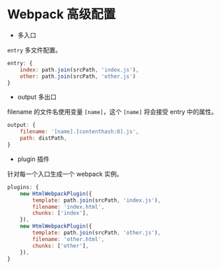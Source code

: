 # Webpack 高级配置

- 多入口

`entry` 多文件配置。

```javascript
entry: {
    index: path.join(srcPath, 'index.js'),
    other: path.join(srcPath, 'other.js')
}
```

- output 多出口

filename 的文件名使用变量 `[name]`，这个 `[name]` 将会接受 entry 中的属性。

```javascript
output: {
    filename: '[name].[contenthash:8].js',
    path: distPath,
}
```

- plugin 插件

针对每一个入口生成一个 webpack 实例。

```javascript
plugins: {
    new HtmlWebpackPlugin({
        template: path.join(srcPath, 'index.js'),
        filename: 'index.html',
        chunks: ['index'],
    }),
    new HtmlWebpackPlugin({
        template: path.join(srcPath, 'other.js'),
        filename: 'other.html',
        chunks: ['other'],
    }),
}
```